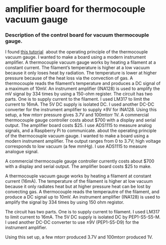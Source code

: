 # amplifier board for thermocouple vacuum gauge

### Description of the control board for vacuum thermocouple gauge.

I found <a href="http://www.belljar.net/tcgauge.htm">
this tutorial</a>  about the operating principle of the thermocouple vacuum gauge. I wanted to make a board using a modern instrument amplifier. 
A thermocouple vacuum gauge works by heating a filament at a constant current. The filament’s temperature is higher at a low vacuum because it only loses heat by radiation. The temperature is lower at higher pressure because of the heat loss via the convection of gas. A thermocouple reads the filament’s temperature and produces a DC signal of a maximum of 10mV. An instrument amplifier (INA128) is used to amplify the mV signal by 334 times by using a 150-ohm register.
The circuit has two parts. One is to supply current to the filament. I used LM317 to limit the current to 16mA. The 5V DC supply is isolated DC. I used another DC-DC converter for the instrument amplifier to supply ±9V for INA128. Using this setup, a few mtorr pressure gives 3.7V and 100mtorr 1V. 
A commercial thermocouple gauge controller costs about $700 with a display and serial output. The amplifier board costs $25. I use ADS1115 to measure analog signals, and a Raspberry Pi to communicate.
about the operating principle of the thermocouple vacuum gauge. I wanted to make a board using a modern instrument amplifier. The output ranges from 0 to 3.7V; high voltage corresponds to low vacuum (a few mmHg). I use ADS1115 to measure analogue signal. 

A commercial thermocouple gauge controller currently costs about $700 with a display and serial output. The amplifier board costs $25 to make. 

A thermocouple vacuum gauge works by heating a filament at constant current (16mA). The temperature of the filament is higher at low vacuum because it only radiates heat but at higher pressure heat can be lost by convecting gas. A thermocouple reads the temperautre of the filament, and produce a DC signal up to 10mV. An instrument amplifier (INA128) is used to amplify the signal by 334 times by using 150 ohm registor. 

The circuit has two parts. One is to supply current to filament. I used LM317 to limit current to 16mA. The 5V DC supply is isolated DC by PEP1-S5-S5-M. I used another DC-DC converter to use ±9V (PEP1-S5-D9) for the instrument amplifier. 

Using this set up, a few mtorr produced 3.7V and 100mtorr produced 1V. 






